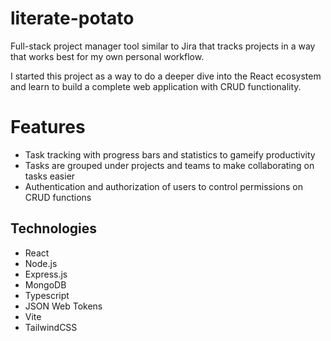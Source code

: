 # literate-potato

Full-stack project manager tool similar to Jira that tracks projects in a way that works best for my own personal workflow.

I started this project as a way to do a deeper dive into the React ecosystem and learn to build a complete web application with CRUD functionality.

# Features

-   Task tracking with progress bars and statistics to gameify productivity
-   Tasks are grouped under projects and teams to make collaborating on tasks easier
-   Authentication and authorization of users to control permissions on CRUD functions

## Technologies

-   React
-   Node.js
-   Express.js
-   MongoDB
-   Typescript
-   JSON Web Tokens
-   Vite
-   TailwindCSS
